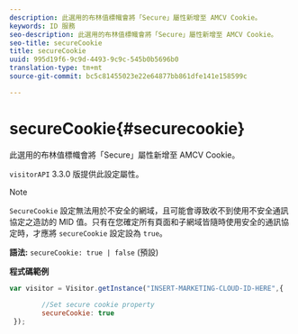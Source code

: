 ```yaml
---
description: 此選用的布林值標幟會將「Secure」屬性新增至 AMCV Cookie。
keywords: ID 服務
seo-description: 此選用的布林值標幟會將「Secure」屬性新增至 AMCV Cookie。
seo-title: secureCookie
title: secureCookie
uuid: 995d19f6-9c9d-4493-9c9c-545b0b5696b0
translation-type: tm+mt
source-git-commit: bc5c81455023e22e64877bb861dfe141e158599c

---
```



# secureCookie{#securecookie}

此選用的布林值標幟會將「Secure」屬性新增至 AMCV Cookie。

`visitorAPI` 3.3.0 版提供此設定屬性。

>[!NOTE]
>
>`SecureCookie` 設定無法用於不安全的網域，且可能會導致收不到使用不安全通訊協定之造訪的 MID 值。只有在您確定所有頁面和子網域皆隨時使用安全的通訊協定時，才應將 `secureCookie` 設定設為 `true`。

**語法:** `secureCookie: true | false` (預設)

**程式碼範例**

```js
var visitor = Visitor.getInstance("INSERT-MARKETING-CLOUD-ID-HERE",{ 
 
        //Set secure cookie property 
        secureCookie: true 
 });
```

